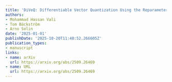 ```yaml
---
title: 'DiVeQ: Differentiable Vector Quantization Using the Reparameterization Trick'
authors:
- Mohammad Hassan Vali
- Tom Bäckström
- Arno Solin
date: '2025-01-01'
publishDate: '2025-10-20T11:40:52.266605Z'
publication_types:
- manuscript
links:
- name: arXiv
  url: https://arxiv.org/abs/2509.26469
- name: URL
  url: https://arxiv.org/abs/2509.26469
---
```

